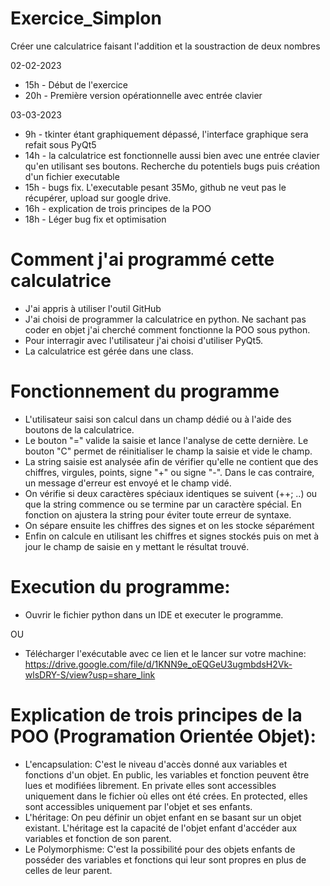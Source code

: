 # Exercice_Simplon
Créer une calculatrice faisant l'addition et la soustraction de deux nombres

02-02-2023  
- 15h - Début de l'exercice
- 20h - Première version opérationnelle avec entrée clavier

03-03-2023
- 9h  - tkinter étant graphiquement dépassé, l'interface graphique sera refait sous PyQt5
- 14h - la calculatrice est fonctionnelle aussi bien avec une entrée clavier qu'en utilisant ses boutons. Recherche du potentiels bugs puis création d'un fichier executable
- 15h - bugs fix. L'executable pesant 35Mo, github ne veut pas le récupérer, upload sur google drive.
- 16h - explication de trois principes de la POO
- 18h - Léger bug fix et optimisation

# Comment j'ai programmé cette calculatrice
- J'ai appris à utiliser l'outil GitHub
- J'ai choisi de programmer la calculatrice en python. Ne sachant pas coder en objet j'ai cherché comment fonctionne la POO sous python.
- Pour interragir avec l'utilisateur j'ai choisi d'utiliser PyQt5.
- La calculatrice est gérée dans une class.

# Fonctionnement du programme
- L'utilisateur saisi son calcul dans un champ dédié ou à l'aide des boutons de la calculatrice.
- Le bouton "=" valide la saisie et lance l'analyse de cette dernière. Le bouton "C" permet de réinitialiser le champ la saisie et vide le champ.
- La string saisie est analysée afin de vérifier qu'elle ne contient que des chiffres, virgules, points, signe "+" ou signe "-". Dans le cas contraire, un message d'erreur est envoyé et le champ vidé.
- On vérifie si deux caractères spéciaux identiques se suivent (++; ..) ou que la string commence ou se termine par un caractère spécial. En fonction on ajustera la string pour éviter toute erreur de syntaxe.
- On sépare ensuite les chiffres des signes et on les stocke séparément
- Enfin on calcule en utilisant les chiffres et signes stockés puis on met à jour le champ de saisie en y mettant le résultat trouvé.

# Execution du programme:
- Ouvrir le fichier python dans un IDE et executer le programme.

OU

- Télécharger l'exécutable avec ce lien et le lancer sur votre machine: https://drive.google.com/file/d/1KNN9e_oEQGeU3ugmbdsH2Vk-wlsDRY-S/view?usp=share_link

# Explication de trois principes de la POO (Programation Orientée Objet):
- L'encapsulation: C'est le niveau d'accès donné aux variables et fonctions d'un objet. En public, les variables et fonction peuvent être lues et modifiées librement. En private elles sont accessibles uniquement dans le fichier où elles ont été crées. En protected, elles sont accessibles uniquement par l'objet et ses enfants.
- L'héritage: On peu définir un objet enfant en se basant sur un objet existant. L'héritage est la capacité de l'objet enfant d'accéder aux variables et fonction de son parent.
- Le Polymorphisme: C'est la possibilité pour des objets enfants de posséder des variables et fonctions qui leur sont propres en plus de celles de leur parent.
